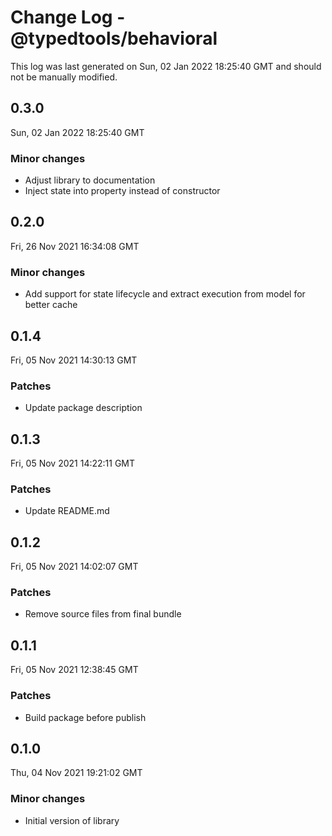 # Change Log - @typedtools/behavioral

This log was last generated on Sun, 02 Jan 2022 18:25:40 GMT and should not be manually modified.

## 0.3.0
Sun, 02 Jan 2022 18:25:40 GMT

### Minor changes

- Adjust library to documentation
- Inject state into property instead of constructor

## 0.2.0
Fri, 26 Nov 2021 16:34:08 GMT

### Minor changes

- Add support for state lifecycle and extract execution from model for better cache

## 0.1.4
Fri, 05 Nov 2021 14:30:13 GMT

### Patches

- Update package description

## 0.1.3
Fri, 05 Nov 2021 14:22:11 GMT

### Patches

- Update README.md

## 0.1.2
Fri, 05 Nov 2021 14:02:07 GMT

### Patches

- Remove source files from final bundle

## 0.1.1
Fri, 05 Nov 2021 12:38:45 GMT

### Patches

- Build package before publish

## 0.1.0
Thu, 04 Nov 2021 19:21:02 GMT

### Minor changes

- Initial version of library

